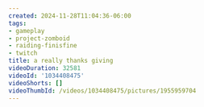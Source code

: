 ```yaml
---
created: 2024-11-28T11:04:36-06:00
tags:
- gameplay
- project-zomboid
- raiding-finisfine
- twitch
title: a really thanks giving
videoDuration: 32581
videoId: '1034408475'
videoShorts: []
videoThumbId: /videos/1034408475/pictures/1955959704
---
```

